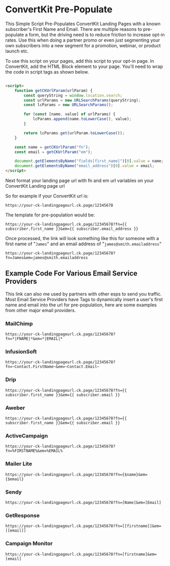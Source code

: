 # ConvertKit Pre-Populate

This Simple Script Pre-Populates ConvertKit Landing Pages with a known subscriber's First Name and Email. There are multiple reasons to pre-populate a form, but the driving need is to reduce friction to increase opt-in rates. Use this when doing a partner promo or even just segmenting your own subscribers into a new segment for a promotion, webinar, or product launch etc.

To use this script on your pages, add this script to your opt-in page. In ConvertKit, add the HTML Block element to your page. You'll need to wrap the code in script tags as shown below.
```html

<script>
    function getCKUrlParam(urlParam) {
        const queryString = window.location.search;
        const urlParams = new URLSearchParams(queryString);
        const lcParams = new URLSearchParams();

        for (const [name, value] of urlParams) {
            lcParams.append(name.toLowerCase(), value);
        }

        return lcParams.get(urlParam.toLowerCase());
    }

    const name = getCKUrlParam("fn");
    const email = getCKUrlParam("em");

    document.getElementsByName("fields[first_name]")[0].value = name;
    document.getElementsByName("email_address")[0].value = email;
</script>
```


Next format your landing page url with fn and em url variables on your ConvertKit Landing page url

So for example if your ConvertKit url is: 

`https://your-ck-landingpageurl.ck.page/12345678`

The template for pre-population would be:

`https://your-ck-landingpageurl.ck.page/12345678?fn={{ subscriber.first_name }}&em={{ subscriber.email_address }}`

Once processed, the link will look something like this for someone with a first name of "`James`" and an email address of "`james@smith.emailaddress`"

`https://your-ck-landingpageurl.ck.page/12345678?fn=James&em=james@smith.emailaddress`

## Example Code For Various Email Service Providers
This link can also me used by partners with other esps to send you traffic. Most Email Service Providers have Tags to dynamically insert a user's first name and email into the url for pre-population, here are some examples from other major email providers.

### MailChimp
`https://your-ck-landingpageurl.ck.page/12345678?fn=*|FNAME|*&em=*|EMAIL|*`

### InfusionSoft
`https://your-ck-landingpageurl.ck.page/12345678?fn=~Contact.FirstName~&em=~Contact.Email~`

### Drip
`https://your-ck-landingpageurl.ck.page/12345678?fn={{ subscriber.first_name }}&em={{ subscriber.email }}`

### Aweber
`https://your-ck-landingpageurl.ck.page/12345678?fn={{ subscriber.first_name }}&em={{ subscriber.email }}`

### ActiveCampaign
`https://your-ck-landingpageurl.ck.page/12345678?fn=%FIRSTNAME%&em=%EMAIL%`

### Mailer Lite
`https://your-ck-landingpageurl.ck.page/12345678?fn={$name}&em={$email} `

### Sendy
`https://your-ck-landingpageurl.ck.page/12345678?fn=[Name]&em=[Email]`

### GetResponse
`https://your-ck-landingpageurl.ck.page/12345678?fn=[[firstname]]&em=[[email]]`

### Campaign Monitor
`https://your-ck-landingpageurl.ck.page/12345678?fn=[firstname]&em=[email]`
